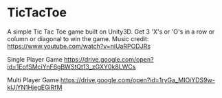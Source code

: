 # TicTacToe

A simple Tic Tac Toe game built on Unity3D. Get 3 'X's or 'O's in a row or column or diagonal to win the game. 
Music credit: https://www.youtube.com/watch?v=niUaRPODJRs


Single Player Game
https://drive.google.com/open?id=1EofSMciYnF6gBWStQt13_zGXY0k8LWCs

Multi Player Game
https://drive.google.com/open?id=1ryGa_MIOiYDS9w-klJjYN1HjegEGiRfM
